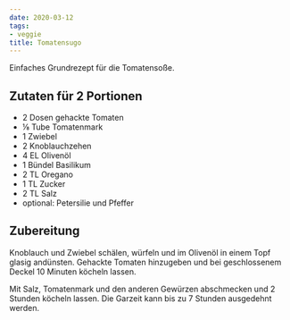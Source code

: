 ```yaml
---
date: 2020-03-12
tags:
- veggie
title: Tomatensugo
---
```


Einfaches Grundrezept für die Tomatensoße.

## Zutaten für 2 Portionen
- 2 Dosen gehackte Tomaten
- ⅛ Tube Tomatenmark
- 1 Zwiebel
- 2 Knoblauchzehen
- 4 EL Olivenöl
- 1 Bündel Basilikum
- 2 TL Oregano
- 1 TL Zucker
- 2 TL Salz
- optional: Petersilie und Pfeffer

## Zubereitung
Knoblauch und Zwiebel schälen, würfeln und im Olivenöl in einem Topf glasig andünsten. Gehackte Tomaten hinzugeben und bei geschlossenem Deckel 10 Minuten köcheln lassen.

Mit Salz, Tomatenmark und den anderen Gewürzen abschmecken und 2 Stunden köcheln lassen. Die Garzeit kann bis zu 7 Stunden ausgedehnt werden.
